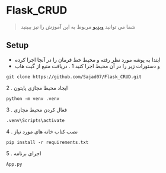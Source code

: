 # Flask_CRUD
> شما می توانید
> [ویدیو](https://www.youtube.com/watch?v=XTpLbBJTOM4)
> مربوط به این آموزش را نیز ببینید
## Setup
- ابتدا به پوشه مورد نظر رفته و محیط خط فرمان را در آنجا اجرا کرده
- و دستورات زیر را در آن محیط اجرا کنید
1 . دریافت منبع از گیت هاب

```commandline
git clone https://github.com/Sajad07/Flask_CRUD.git
```
2 . ایجاد محیط مجازی پایتون

```commandline
python -m venv .venv
```
3 . فعال کردن محیط مجازی

```commandline
.venv\Scripts\activate
```
4 . نصب کتاب خانه های مورد نیاز

```commandline
pip install -r requirements.txt
```
5 . اجرای برنامه
```commandline
App.py
```
